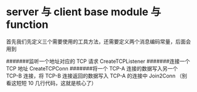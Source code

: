# server 与 client base module 与 function

首先我们先定义三个需要使用的工具方法，还需要定义两个消息编码常量，后面会用到

#######监听一个地址对应的 TCP 请求 CreateTCPListener
#######连接一个 TCP 地址 CreateTCPConn
#######将一个 TCP-A 连接的数据写入另一个 TCP-B 连接，将 TCP-B 连接返回的数据写入 TCP-A 的连接中 Join2Conn （别看这短短 10 几行代码，这就是核心了）
